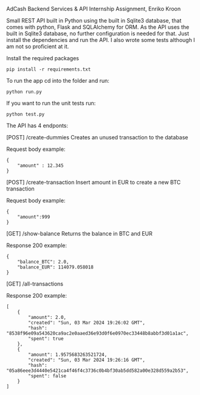 AdCash Backend Services & API Internship Assignment, Enriko Kroon

Small REST API built in Python using the built in Sqlite3 database, that comes with python, Flask
and SQLAlchemy for ORM. As the API uses the built in Sqlite3 database, no further configuration is
needed for that. Just install the dependencies and run the API. I also wrote some tests although 
I am not so proficient at it.

Install the required packages

```
pip install -r requirements.txt
```


To run the app cd into the folder and run:

```
python run.py
```


If you want to run the unit tests run:

```
python test.py
```


The API has 4 endponts:

[POST] /create-dummies
Creates an unused transaction to the database

Request body example:
```
{
    "amount" : 12.345
}
```

[POST] /create-transaction
Insert amount in EUR to create a new BTC transaction

Request body example:
```
{
    "amount":999
}
```
[GET] /show-balance
Returns the balance in BTC and EUR

Response 200 example:
```
{
	"balance_BTC": 2.0,
	"balance_EUR": 114079.058018
}
```

[GET] /all-transactions

Response 200 example:
```
[
	{
		"amount": 2.0,
		"created": "Sun, 03 Mar 2024 19:26:02 GMT",
		"hash": "8538f96e09a543620ca9ac2e0aaed36e93d0f6e0970ec33448b8abbf3d01a1ac",
		"spent": true
	},
	{
		"amount": 1.9575683263521724,
		"created": "Sun, 03 Mar 2024 19:26:16 GMT",
		"hash": "05a86eee3d4440e5421ca4f46f4c3736c0b4bf30ab5dd582a00e328d559a2b53",
		"spent": false
	}
]
```
